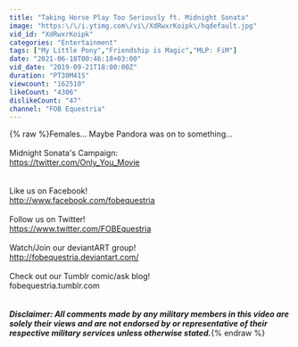 ```yaml
---
title: "Taking Horse Play Too Seriously ft. Midnight Sonata"
image: "https:\/\/i.ytimg.com\/vi\/XdRwxrKoipk\/hqdefault.jpg"
vid_id: "XdRwxrKoipk"
categories: "Entertainment"
tags: ["My Little Pony","Friendship is Magic","MLP: FiM"]
date: "2021-06-18T00:46:18+03:00"
vid_date: "2019-09-21T18:00:00Z"
duration: "PT30M41S"
viewcount: "162510"
likeCount: "4306"
dislikeCount: "47"
channel: "FOB Equestria"
---
```

{% raw %}Females... Maybe Pandora was on to something...<br /><br />Midnight Sonata's Campaign:<br /><a rel="nofollow" target="blank" href="https://twitter.com/Only_You_Movie">https://twitter.com/Only_You_Movie</a><br /><br /><br />Like us on Facebook!<br /><a rel="nofollow" target="blank" href="http://www.facebook.com/fobequestria">http://www.facebook.com/fobequestria</a><br /><br />Follow us on Twitter!<br /><a rel="nofollow" target="blank" href="https://www.twitter.com/FOBEquestria">https://www.twitter.com/FOBEquestria</a><br /><br />Watch/Join our deviantART group!<br /><a rel="nofollow" target="blank" href="http://fobequestria.deviantart.com/">http://fobequestria.deviantart.com/</a><br /><br />Check out our Tumblr comic/ask blog!<br />fobequestria.tumblr.com<br /><br /><br />***Disclaimer: All comments made by any military members in this video are solely their views and are not endorsed by or representative of their respective military services unless otherwise stated.***{% endraw %}
